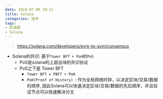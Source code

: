 ```yaml
---
date: 2024-07-09 19:11
title: Solana
categories: 技术
tags:
- 区块链
- Solana
---
```


> https://solana.com/developers/evm-to-svm/consensus


- Solana的共识: 基于`Tower BFT + PoH`的`PoS`
  - PoS是solana的上层出块的共识协议
  - PoS之下是 Tower BFT
    - `Tower BFT = PBFT + PoH`
    - `PoH(Proof of History) `: 作为全局网络时钟，以决定区块/交易/数据的顺序, 因此Solana可以快速决定区块/交易/数据的先后顺序，并且验证节点可以快速解决分叉




